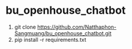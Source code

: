 # bu_openhouse_chatbot  
1. git clone https://github.com/Natthaphon-Sangmuang/bu_openhouse_chatbot.git
2. pip install -r requirements.txt  
